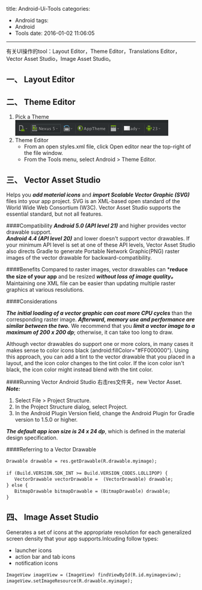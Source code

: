 title: Android-Ui-Tools
categories:
  - Android
tags:
  - Android
  - Tools
date: 2016-01-02 11:06:05
---
有关UI操作的tool：Layout Editor，Theme Editor，Translations Editor，Vector Asset Studio，Image Asset Studio。

## 一、 Layout Editor
## 二、 Theme Editor

1. Pick a Theme
![](https://github.com/ccSun/hexoBlogOnGitHub/blob/master/source/_posts/android-ui-tools/theme_tools.png?raw=true)
2. Theme Editor
	* From an open styles.xml file, click Open editor near the top-right of the file window.
	* From the Tools menu, select Android > Theme Editor.
	
## 三、 Vector Asset Studio
Helps you ***add material icons*** and ***import Scalable Vector Graphic (SVG)*** files into your app project. SVG is an XML-based open standard of the World Wide Web Consortium (W3C). Vector Asset Studio supports the essential standard, but not all features.

####Compatibility
***Android 5.0 (API level 21)*** and higher provides vector drawable support.    
***Android 4.4 (API level 20)*** and lower doesn't support vector drawables. If your minimum API level is set at one of these API levels, Vector Asset Studio also directs Gradle to generate Portable Network Graphic(PNG) raster images of the vector drawable for backward-compatibility. 

####Benefits
Compared to raster images, vector drawables can ***reduce the size of your app** and be resized ***without loss of image quality。***
Maintaining one XML file can be easier than updating multiple raster graphics at various resolutions.

####Considerations

***The initial loading of a vector graphic can cost more CPU cycles*** than the corresponding raster image. ***Afterward, memory use and performance are similar between the two.*** We recommend that you ***limit a vector image to a maximum of 200 x 200 dp***; otherwise, it can take too long to draw.

Although vector drawables do support one or more colors, in many cases it makes sense to color icons black (android:fillColor="#FF000000"). Using this approach, you can add a tint to the vector drawable that you placed in a layout, and the icon color changes to the tint color. If the icon color isn't black, the icon color might instead blend with the tint color.

####Running Vector Android Studio
右击res文件夹，new Vector Asset.    
***Note:***    

1. Select File > Project Structure.
2. In the Project Structure dialog, select Project.
3. In the Android Plugin Version field, change the Android Plugin for Gradle version to 1.5.0 or higher.

***The default app icon size is 24 x 24 dp***, which is defined in the material design specification.

####Referring to a Vector Drawable
```
Drawable drawable = res.getDrawable(R.drawable.myimage);

if (Build.VERSION.SDK_INT >= Build.VERSION_CODES.LOLLIPOP) {
   VectorDrawable vectorDrawable =  (VectorDrawable) drawable;
} else {
   BitmapDrawable bitmapDrawable = (BitmapDrawable) drawable;
}
```
## 四、 Image Asset Studio

Generates a set of icons at the appropriate resolution for each generalized screen density that your app supports.Inlcuding follow types:

* launcher icons
* action bar and tab icons
* notification icons

```
ImageView imageView = (ImageView) findViewById(R.id.myimageview);
imageView.setImageResource(R.drawable.myimage);

```
